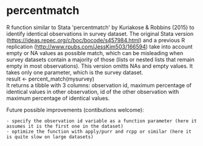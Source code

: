 # percentmatch
R function similar to Stata 'percentmatch' by Kuriakose &amp; Robbins (2015) to identify identical observations in survey dataset.
The original Stata version (https://ideas.repec.org/c/boc/bocode/s457984.html) and a previous R replication (http://www.rpubs.com/JessKim503/166594) take into account empty or NA values as possible match, which can be misleading when survey datasets contain a majority of those (lists or nested lists that remain empty in most observations). This version omitts NAs and empty values.
It takes only one parameter, which is the survey dataset.   
     result <- percent_match(mysurvey)   
It returns a tibble with 3 columns: observation id, maximum percentage of identical values in other observation, id of the other observation with maximum percentage of identical values.   

Future possible improvements (contibutions welcome):   

    - specify the observation id variable as a function parameter (here it assumes it is the first one in the dataset)
    - optimize the function with apply/purr and rcpp or similar (here it is quite slow on large datasets)
